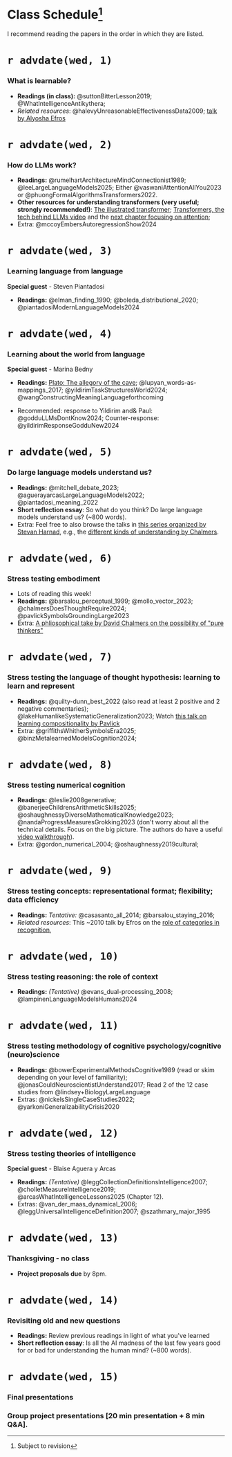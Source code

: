 # Class Schedule[^:1]

I recommend reading the papers in the order in which they are listed.

[^:1]: Subject to revision

# `r advdate(wed, 1)`

### What is learnable?

* **Readings (in class):** @suttonBitterLesson2019; @WhatIntelligenceAntikythera; 
* *Related resources*: @halevyUnreasonableEffectivenessData2009; [talk by Alyosha Efros](https://youtube.com/watch?v=R7qy2BY6mTk&list=PL2xTeGtUb-8B94jdWGT-chu4ucI7oEe_x&index=32&pp=iAQB)


# `r advdate(wed, 2)`

### How do LLMs work?

* **Readings:** @rumelhartArchitectureMindConnectionist1989; @leeLargeLanguageModels2025; Either @vaswaniAttentionAllYou2023 or @phuongFormalAlgorithmsTransformers2022. 
* **Other resources for understanding transformers (very useful; strongly recommended!)**: 
[The illustrated transformer](https://jalammar.github.io/illustrated-transformer/?utm_source=chatgpt.com); [Transformers, the tech behind LLMs video](https://www.youtube.com/watch?v=wjZofJX0v4M&ab_channel=3Blue1Brown) and the [next chapter focusing on attention](https://www.youtube.com/watch?v=eMlx5fFNoYc&ab_channel=3Blue1Brown); 
* Extra: @mccoyEmbersAutoregressionShow2024

# `r advdate(wed, 3)`

### Learning language from language

**Special guest** - Steven Piantadosi

* **Readings:** @elman_finding_1990; @boleda_distributional_2020; @piantadosiModernLanguageModels2024 

# `r advdate(wed, 4)`

### Learning about the world from language 

**Special guest** - Marina Bedny

* **Readings:** [Plato: The allegory of the cave](https://scholar.harvard.edu/files/seyer/files/plato_republic_514b-518d_allegory-of-the-cave.pdf); @lupyan_words-as-mappings_2017; @yildirimTaskStructuresWorld2024; @wangConstructingMeaningLanguageforthcoming

* Recommended: response to Yildirim and& Paul: @godduLLMsDontKnow2024; Counter-response: @yildirimResponseGodduNew2024

# `r advdate(wed, 5)` 

### Do large language models understand us?

* **Readings:** @mitchell_debate_2023; @aguerayarcasLargeLanguageModels2022; @piantadosi_meaning_2022
* **Short reflection essay**: So what do you think? Do large language models understand us? (~800 words).
* Extra: Feel free to also browse the talks in [this series organized by Stevan Harnad](https://skywritingspress.ca/), e.g., the [different kinds of understanding by Chalmers](https://www.youtube.com/watch?v=yyRzTL201zI&list=PL2xTeGtUb-8B94jdWGT-chu4ucI7oEe_x&index=24&pp=iAQB). 

# `r advdate(wed, 6)` 

### Stress testing embodiment
* Lots of reading this week! 
* **Readings:** @barsalou_perceptual_1999; @mollo_vector_2023; @chalmersDoesThoughtRequire2024;
@pavlickSymbolsGroundingLarge2023
* Extra: [A phliosophical take by David Chalmers on the possibility of "pure thinkers"](https://philpapers.org/archive/CHADTR.pdf)

# `r advdate(wed, 7)` 

### Stress testing the language of thought hypothesis: learning to learn and represent

* **Readings:** @quilty-dunn_best_2022 (also read at least 2 positive and 2 negative commentaries); @lakeHumanlikeSystematicGeneralization2023; Watch [this talk on learning compositionality by Pavlick](https://www.youtube.com/watch?v=6gSYMX3I5Bs&ab_channel=KempnerInstituteatHarvardUniversity)
* Extra: @griffithsWhitherSymbolsEra2025; @binzMetalearnedModelsCognition2024; 

# `r advdate(wed, 8)` 

### Stress testing numerical cognition

* **Readings:** @leslie2008generative; @banerjeeChildrensArithmeticSkills2025; @oshaughnessyDiverseMathematicalKnowledge2023; @nandaProgressMeasuresGrokking2023 (don't worry about all the technical details. Focus on the big picture. The authors do have a useful [video walkthrough](https://www.youtube.com/watch?v=IHikLL8ULa4&ab_channel=NeelNanda)).
* Extra: @gordon_numerical_2004; @oshaughnessy2019cultural; 

# `r advdate(wed, 9)` 

### Stress testing concepts: representational format; flexibility; data efficiency

* **Readings:** *Tentative:* @casasanto_all_2014; @barsalou_staying_2016; 
* *Related resources*: This ~2010 talk by Efros on the [role of categories in recognition](https://www.youtube.com/watch?v=Qrl7WJLoMDk&ab_channel=MicrosoftResearch), 

# `r advdate(wed, 10)` 

### Stress testing reasoning: the role of context

* **Readings:** *(Tentative)* @evans_dual-processing_2008; @lampinenLanguageModelsHumans2024

# `r advdate(wed, 11)` 

### Stress testing methodology of cognitive psychology/cognitive (neuro)science

* **Readings:** 
@bowerExperimentalMethodsCognitive1989 (read or skim depending on your level of familiarity); @jonasCouldNeuroscientistUnderstand2017; Read 2 of the 12 case studies from @lindsey+BiologyLargeLanguage
* Extras: @nickelsSingleCaseStudies2022; @yarkoniGeneralizabilityCrisis2020

# `r advdate(wed, 12)` 

### Stress testing theories of intelligence

**Special guest** - Blaise Aguera y Arcas 

* **Readings:** *(Tentative)* @leggCollectionDefinitionsIntelligence2007; @cholletMeasureIntelligence2019; @arcasWhatIntelligenceLessons2025 (Chapter 12).
* Extras: @van_der_maas_dynamical_2006; @leggUniversalIntelligenceDefinition2007; @szathmary_major_1995

# `r advdate(wed, 13)` 

### Thanksgiving - no class

* **Project proposals due** by 8pm.

# `r advdate(wed, 14)` 

### Revisiting old and new questions

* **Readings:** Review previous readings in light of what you've learned
* **Short reflection essay**: Is all the AI madness of the last few years good for or bad for understanding the human mind? (~800 words).

# `r advdate(wed, 15)` 

### Final presentations

### Group project presentations [20 min presentation + 8 min Q&A].